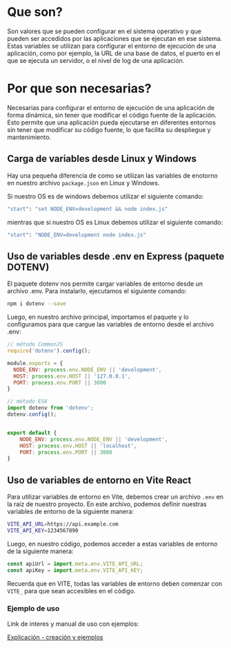 

# Que son?

Son valores que se pueden configurar en el sistema operativo y que pueden ser accedidos por las aplicaciones que se ejecutan en ese sistema. Estas variables se utilizan para configurar el entorno de ejecución de una aplicación, como por ejemplo, la URL de una base de datos, el puerto en el que se ejecuta un servidor, o el nivel de log de una aplicación.

# Por que son necesarias?

Necesarias para configurar el entorno de ejecución de una aplicación de forma dinámica, sin tener que modificar el código fuente de la aplicación. Esto permite que una aplicación pueda ejecutarse en diferentes entornos sin tener que modificar su código fuente, lo que facilita su despliegue y mantenimiento.

## Carga de variables desde Linux y Windows

Hay una pequeña diferencia de como se utilizan las variables de enotorno en nuestro archivo `package.json` en Linux y Windows.

Si nuestro OS es de windows debemos utilizar el siguiente comando:

```bash
"start": "set NODE_ENV=development && node index.js"
```

mientras que si nuestro OS es Linux debemos utilizar el siguiente comando:

```bash
"start": "NODE_ENV=development node index.js"
```


## Uso de variables desde .env en Express (paquete DOTENV)

El paquete dotenv nos permite cargar variables de entorno desde un archivo .env. Para instalarlo, ejecutamos el siguiente comando:

```bash
npm i dotenv --save
```

Luego, en nuestro archivo principal, importamos el paquete y lo configuramos para que cargue las variables de entorno desde el archivo .env:

```javascript
// método CommonJS
require('dotenv').config();

module.exports = {
  NODE_ENV: process.env.NODE_ENV || 'development',
  HOST: process.env.HOST || '127.0.0.1',
  PORT: process.env.PORT || 3000
}

// método ES6
import dotenv from 'dotenv';
dotenv.config();


export default {
    NODE_ENV: process.env.NODE_ENV || 'development',
    HOST: process.env.HOST || 'localhost',
    PORT: process.env.PORT || 3000
}
```

## Uso de variables de entorno en Vite React

Para utilizar variables de entorno en Vite, debemos crear un archivo `.env` en la raíz de nuestro proyecto. En este archivo, podemos definir nuestras variables de entorno de la siguiente manera:

```bash
VITE_API_URL=https://api.example.com
VITE_API_KEY=1234567890
```

Luego, en nuestro código, podemos acceder a estas variables de entorno de la siguiente manera:

```javascript
const apiUrl = import.meta.env.VITE_API_URL;
const apiKey = import.meta.env.VITE_API_KEY;
```

Recuerda que en VITE, todas las variables de entorno deben comenzar con `VITE_` para que sean accesibles en el código.


### Ejemplo de uso

Link de interes y manual de uso con ejemplos:

[Explicación - creación y ejemplos](https://www.victorvr.com/tutorial/variables-de-entorno-con-nodejs)